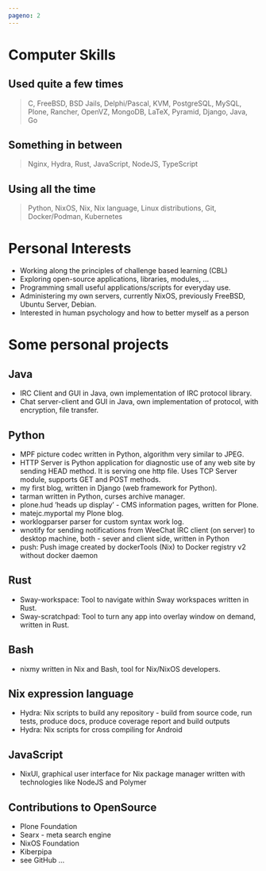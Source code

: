 ```yaml
---
pageno: 2
---
```


# Computer Skills

## Used quite a few times
> C, FreeBSD, BSD Jails, Delphi/Pascal, KVM, PostgreSQL, MySQL, Plone, Rancher, OpenVZ, MongoDB, LaTeX, Pyramid, Django, Java, Go

## Something in between
> Nginx, Hydra, Rust, JavaScript, NodeJS, TypeScript

## Using all the time
> Python, NixOS, Nix, Nix language,
Linux distributions, Git, Docker/Podman, Kubernetes


# Personal Interests

- Working along the principles of challenge based learning (CBL)
- Exploring open-source applications, libraries, modules, ...
- Programming small useful applications/scripts for everyday use.
- Administering my own servers, currently NixOS, previously FreeBSD, Ubuntu Server, Debian.
- Interested in human psychology and how to better myself as a person

# Some personal projects

## Java
- IRC Client and GUI in Java, own implementation of IRC protocol library.
- Chat server-client and GUI in Java, own implementation of protocol, with encryption, file transfer.

## Python
- MPF picture codec written in Python, algorithm very similar to JPEG.
- HTTP Server is Python application for diagnostic use of any web site by sending HEAD method. It is serving one http file. Uses TCP Server module, supports GET and POST methods.
- my first blog, written in Django (web framework for Python).
- tarman written in Python, curses archive manager.
- plone.hud ’heads up display’ - CMS information pages, written for Plone.
- matejc.myportal my Plone blog.
- worklogparser parser for custom syntax work log.
- wnotify for sending notifications from WeeChat IRC client (on server) to desktop machine, both - sever and client side, written in Python
- push: Push image created by dockerTools (Nix) to Docker registry v2 without docker daemon

## Rust
- Sway-workspace: Tool to navigate within Sway workspaces written in Rust.
- Sway-scratchpad: Tool to turn any app into overlay window on demand, written in Rust.

## Bash
- nixmy written in Nix and Bash, tool for Nix/NixOS developers.

## Nix expression language
- Hydra: Nix scripts to build any repository - build from source code, run tests, produce docs, produce coverage report and build outputs
- Hydra: Nix scripts for cross compiling for Android

## JavaScript
- NixUI, graphical user interface for Nix package manager written with technologies like NodeJS and Polymer

## Contributions to OpenSource
- Plone Foundation
- Searx - meta search engine
- NixOS Foundation
- Kiberpipa
- see GitHub ...
